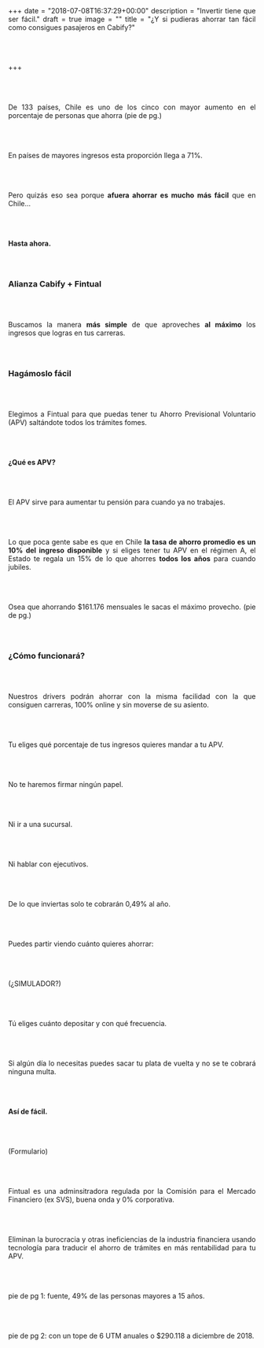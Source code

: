 +++
date = "2018-07-08T16:37:29+00:00"
description = "Invertir tiene que ser fácil."
draft = true
image = ""
title = "¿Y si pudieras ahorrar tan fácil como consigues pasajeros en Cabify?"

+++
<style>

p { margin:4rem 0px; text-align:justify; }

.footer-big__overlap { padding-bottom:0px; }

.image-wrapper {

text-align: center;

}

.image-wrapper img {

width: 60%; text-align: center; margin: 40px 0px;

}

@media (max-width: 768px)  {

.image-wrapper img {

width: 100%;

}

}

</style>

De 133 países, Chile es uno de los cinco con mayor aumento en el porcentaje de personas que ahorra (pie de pg.)

En países de mayores ingresos esta proporción llega a 71%.

Pero quizás eso sea porque **afuera ahorrar es mucho más fácil** que en Chile...

**Hasta ahora.**

### Alianza Cabify + Fintual

Buscamos la manera **más simple** de que aproveches **al máximo** los ingresos que logras en tus carreras.

### Hagámoslo fácil

Elegimos a Fintual para que puedas tener tu Ahorro Previsional Voluntario (APV) saltándote todos los trámites fomes.

**¿Qué es APV?**

El APV sirve para aumentar tu pensión para cuando ya no trabajes.

Lo que poca gente sabe es que en Chile **la tasa de ahorro promedio es un 10% del ingreso disponible** y si eliges tener tu APV en el régimen A, el Estado te regala un 15% de lo que ahorres **todos los años** para cuando jubiles. 

Osea que ahorrando $161.176 mensuales le sacas el máximo provecho. (pie de pg.)

### ¿Cómo funcionará?

Nuestros drivers podrán ahorrar con la misma facilidad con la que consiguen carreras, 100% online y sin moverse de su asiento.

Tu eliges qué porcentaje de tus ingresos quieres mandar a tu APV.

No te haremos firmar ningún papel.

Ni ir a una sucursal.

Ni hablar con ejecutivos.

De lo que inviertas solo te cobrarán 0,49% al año.

Puedes partir viendo cuánto quieres ahorrar:

(¿SIMULADOR?)

Tú eliges cuánto depositar y con qué frecuencia.

Si algún día lo necesitas puedes sacar tu plata de vuelta y no se te cobrará ninguna multa.

**Así de fácil.**

(Formulario)

Fintual es una adminsitradora regulada por la Comisión para el Mercado Financiero (ex SVS), buena onda y 0% corporativa.

Eliminan la burocracia y otras ineficiencias de la industria financiera usando tecnología para traducir el ahorro de trámites en más rentabilidad para tu APV.

pie de pg 1: fuente, 49% de las personas mayores a 15 años.

pie de pg 2: con un tope de 6 UTM anuales o $290.118 a diciembre de 2018.